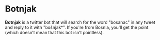 # Botnjak

__Botnjak__ is a twitter bot that will search for the word "bosanac" in any tweet and reply to it with "bošnjak*". If you're from Bosnia, you'll get the point (which doesn't mean that this bot isn't pointless).
